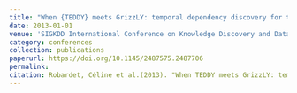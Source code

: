 ```yaml
---
title: "When {TEDDY} meets GrizzLY: temporal dependency discovery for triggering road deicing operations"
date: 2013-01-01
venue: 'SIGKDD International Conference on Knowledge Discovery and Data Mining, KDD'
category: conferences
collection: publications
paperurl: https://doi.org/10.1145/2487575.2487706
permalink: 
citation: Robardet, Céline et al.(2013). "When TEDDY meets GrizzLY: temporal dependency discovery for triggering road deicing operations". SIGKDD International Conference on Knowledge Discovery and Data Mining, KDD.
---
```

